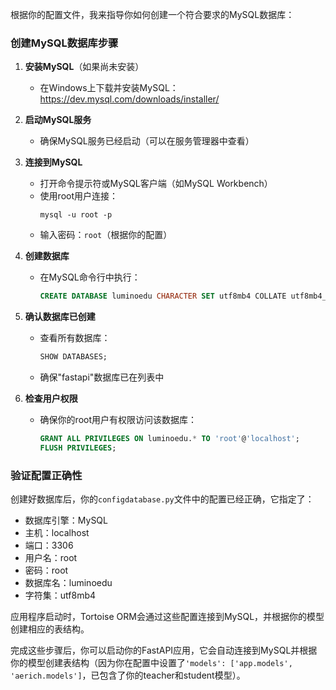根据你的配置文件，我来指导你如何创建一个符合要求的MySQL数据库：

### 创建MySQL数据库步骤

1. **安装MySQL**（如果尚未安装）
   - 在Windows上下载并安装MySQL：https://dev.mysql.com/downloads/installer/

2. **启动MySQL服务**
   - 确保MySQL服务已经启动（可以在服务管理器中查看）

3. **连接到MySQL**
   - 打开命令提示符或MySQL客户端（如MySQL Workbench）
   - 使用root用户连接：
     ```
     mysql -u root -p
     ```
   - 输入密码：`root`（根据你的配置）

4. **创建数据库**
   - 在MySQL命令行中执行：
     ```sql
     CREATE DATABASE luminoedu CHARACTER SET utf8mb4 COLLATE utf8mb4_unicode_ci;
     ```

5. **确认数据库已创建**
   - 查看所有数据库：
     ```sql
     SHOW DATABASES;
     ```
   - 确保"fastapi"数据库已在列表中

6. **检查用户权限**
   - 确保你的root用户有权限访问该数据库：
     ```sql
     GRANT ALL PRIVILEGES ON luminoedu.* TO 'root'@'localhost';
     FLUSH PRIVILEGES;
     ```

### 验证配置正确性

创建好数据库后，你的`configdatabase.py`文件中的配置已经正确，它指定了：

- 数据库引擎：MySQL
- 主机：localhost
- 端口：3306
- 用户名：root
- 密码：root
- 数据库名：luminoedu
- 字符集：utf8mb4

应用程序启动时，Tortoise ORM会通过这些配置连接到MySQL，并根据你的模型创建相应的表结构。

完成这些步骤后，你可以启动你的FastAPI应用，它会自动连接到MySQL并根据你的模型创建表结构（因为你在配置中设置了`'models': ['app.models', 'aerich.models']`，已包含了你的teacher和student模型）。